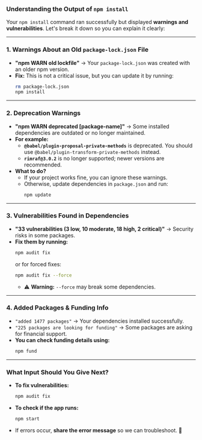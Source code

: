 ### **Understanding the Output of `npm install`**  

Your `npm install` command ran successfully but displayed **warnings and vulnerabilities**. Let's break it down so you can explain it clearly:  

---

### **1. Warnings About an Old `package-lock.json` File**
- **"npm WARN old lockfile"** → Your `package-lock.json` was created with an older npm version.  
- **Fix:** This is not a critical issue, but you can update it by running:  
  ```sh
  rm package-lock.json
  npm install
  ```

---

### **2. Deprecation Warnings**
- **"npm WARN deprecated [package-name]"** → Some installed dependencies are outdated or no longer maintained.  
- **For example:**
  - **`@babel/plugin-proposal-private-methods`** is deprecated. You should use `@babel/plugin-transform-private-methods` instead.
  - **`rimraf@3.0.2`** is no longer supported; newer versions are recommended.
- **What to do?**
  - If your project works fine, you can ignore these warnings.  
  - Otherwise, update dependencies in `package.json` and run:  
    ```sh
    npm update
    ```

---

### **3. Vulnerabilities Found in Dependencies**
- **"33 vulnerabilities (3 low, 10 moderate, 18 high, 2 critical)"** → Security risks in some packages.  
- **Fix them by running:**
  ```sh
  npm audit fix
  ```
  or for forced fixes:
  ```sh
  npm audit fix --force
  ```
  - ⚠️ **Warning:** `--force` may break some dependencies.

---

### **4. Added Packages & Funding Info**
- `"added 1477 packages"` → Your dependencies installed successfully.
- `"225 packages are looking for funding"` → Some packages are asking for financial support.
- **You can check funding details using:**
  ```sh
  npm fund
  ```

---

### **What Input Should You Give Next?**
- **To fix vulnerabilities:**  
  ```sh
  npm audit fix
  ```
- **To check if the app runs:**  
  ```sh
  npm start
  ```
- If errors occur, **share the error message** so we can troubleshoot. 🚀